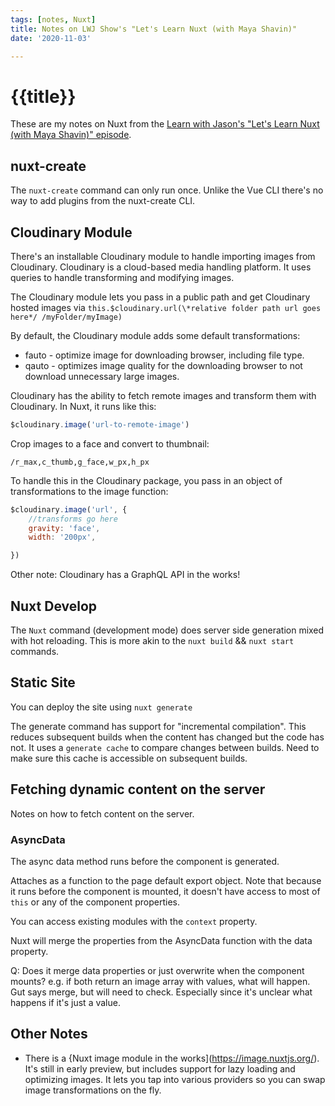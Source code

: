 ```yaml
---
tags: [notes, Nuxt]
title: Notes on LWJ Show's "Let's Learn Nuxt (with Maya Shavin)"
date: '2020-11-03'

---
```

# {{title}}

These are my notes on Nuxt from the [Learn with Jason's "Let's Learn Nuxt (with Maya Shavin)" episode](https://www.learnwithjason.dev/let-s-learn-nuxt). 

## nuxt-create
The `nuxt-create` command can only run once. Unlike the Vue CLI there's no way to add plugins from the nuxt-create CLI. 

## Cloudinary Module
There's an installable Cloudinary module to handle importing images from Cloudinary. Cloudinary is a cloud-based media handling platform. It uses queries to handle transforming and modifying images. 

The Cloudinary module lets you pass in a public path and get Cloudinary hosted images via `this.$cloudinary.url(\*relative folder path url goes here*/ /myFolder/myImage)`

By default, the Cloudinary module adds some default transformations: 

- fauto - optimize image for downloading browser, including file type. 
- qauto - optimizes image quality for the downloading browser to not download unnecessary large images.

Cloudinary has the ability to fetch remote images and transform them with Cloudinary. In Nuxt, it runs like this: 

```js
$cloudinary.image('url-to-remote-image')
```

Crop images to a face and convert to thumbnail: 

```
/r_max,c_thumb,g_face,w_px,h_px
```
To handle this in the Cloudinary package, you pass in an object of transformations to the image function: 

```js
$cloudinary.image('url', {
    //transforms go here
    gravity: 'face', 
    width: '200px',

})
```

Other note: Cloudinary has a GraphQL API in the works!


## Nuxt Develop
The `Nuxt` command (development mode) does server side generation mixed with hot reloading. This is more akin to the `nuxt build` && `nuxt start` commands.

## Static Site
You can deploy the site using `nuxt generate`

The generate command has support for "incremental compilation". This reduces subsequent builds when the content has changed but the code has not. It uses a `generate cache` to compare changes between builds. Need to make sure this cache is accessible on subsequent builds. 

## Fetching dynamic content on the server
Notes on how to fetch content on the server. 

### AsyncData
The async data method runs before the component is generated. 

Attaches as a function to the page default export object. Note that because it runs before the component is mounted, it doesn't have access to most of `this` or any of the component properties. 

You can access existing modules with the `context` property. 

Nuxt will merge the properties from the AsyncData function with the data property. 

Q: Does it merge data properties or just overwrite when the component mounts? e.g. if both return an image array with values, what will happen. Gut says merge, but will need to check. Especially since it's unclear what happens if it's just a value. 

## Other Notes
- There is a {Nuxt image module in the works](https://image.nuxtjs.org/). It's still in early preview, but includes support for lazy loading and optimizing images. It lets you tap into various providers so you can swap image transformations on the fly. 